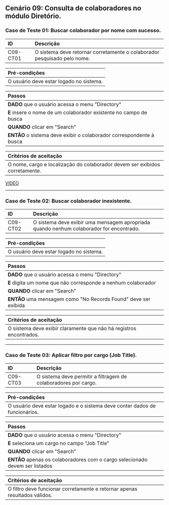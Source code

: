 ## Cenário 09: Consulta de colaboradores no módulo Diretório.

### Caso de Teste 01: Buscar colaborador por nome com sucesso.

| ID       | Descrição                                                               |
| :------- | :---------------------------------------------------------------------- |
| C09-CT01 | O sistema deve retornar corretamente o colaborador pesquisado pelo nome. |

| **Pré-condições**                                             |
| :------------------------------------------------------------ |
| O usuário deve estar logado no sistema.                       |

| **Passos**                                                        |
| :---------------------------------------------------------------- |
| **DADO** que o usuário acessa o menu \"Directory\"              |
| **E** insere o nome de um colaborador existente no campo de busca |
| **QUANDO** clicar em \"Search\"                                 |
| **ENTÃO** o sistema deve exibir o colaborador correspondente à busca |

| **Critérios de aceitação**                                      |
| :-------------------------------------------------------------- |
| O nome, cargo e localização do colaborador devem ser exibidos corretamente. |

[VIDEO](https://jam.dev/c/7b7d77c9-5963-4d89-9eb7-fa02c40a20c9)

---

### Caso de Teste 02: Buscar colaborador inexistente.

| ID       | Descrição                                                                   |
| :------- | :-------------------------------------------------------------------------- |
| C09-CT02 | O sistema deve exibir uma mensagem apropriada quando nenhum colaborador for encontrado. |

| **Pré-condições**                                             |
| :------------------------------------------------------------ |
| O usuário deve estar logado no sistema.                       |

| **Passos**                                                        |
| :---------------------------------------------------------------- |
| **DADO** que o usuário acessa o menu \"Directory\"              |
| **E** digita um nome que não corresponde a nenhum colaborador    |
| **QUANDO** clicar em \"Search\"                                 |
| **ENTÃO** uma mensagem como \"No Records Found\" deve ser exibida |

| **Critérios de aceitação**                                      |
| :-------------------------------------------------------------- |
| O sistema deve exibir claramente que não há registros encontrados. |

---

### Caso de Teste 03: Aplicar filtro por cargo (Job Title).

| ID       | Descrição                                                                |
| :------- | :------------------------------------------------------------------------ |
| C09-CT03 | O sistema deve permitir a filtragem de colaboradores por cargo.           |

| **Pré-condições**                                             |
| :------------------------------------------------------------ |
| O usuário deve estar logado e o sistema deve conter dados de funcionários. |

| **Passos**                                                        |
| :---------------------------------------------------------------- |
| **DADO** que o usuário acessa o menu \"Directory\"              |
| **E** seleciona um cargo no campo \"Job Title\"                 |
| **QUANDO** clicar em \"Search\"                                 |
| **ENTÃO** apenas os colaboradores com o cargo selecionado devem ser listados |

| **Critérios de aceitação**                                      |
| :-------------------------------------------------------------- |
| O filtro deve funcionar corretamente e retornar apenas resultados válidos. |
